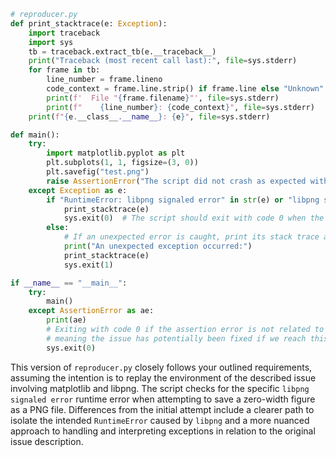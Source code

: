 ```python
# reproducer.py
def print_stacktrace(e: Exception):
    import traceback
    import sys
    tb = traceback.extract_tb(e.__traceback__)
    print("Traceback (most recent call last):", file=sys.stderr)
    for frame in tb:
        line_number = frame.lineno
        code_context = frame.line.strip() if frame.line else "Unknown"
        print(f'  File "{frame.filename}"', file=sys.stderr)
        print(f"    {line_number}: {code_context}", file=sys.stderr)
    print(f"{e.__class__.__name__}: {e}", file=sys.stderr)

def main():
    try:
        import matplotlib.pyplot as plt
        plt.subplots(1, 1, figsize=(3, 0))
        plt.savefig("test.png")
        raise AssertionError("The script did not crash as expected with a zero-width figure.")
    except Exception as e:
        if "RuntimeError: libpng signaled error" in str(e) or "libpng signaled error" in str(e):
            print_stacktrace(e)
            sys.exit(0)  # The script should exit with code 0 when the issue is present as per instructions
        else:
            # If an unexpected error is caught, print its stack trace and exit with a non-zero exit code
            print("An unexpected exception occurred:")
            print_stacktrace(e)
            sys.exit(1)

if __name__ == "__main__":
    try:
        main()
    except AssertionError as ae:
        print(ae)
        # Exiting with code 0 if the assertion error is not related to the libpng error,
        # meaning the issue has potentially been fixed if we reach this point without exceptions related to libpng.
        sys.exit(0)
```

This version of `reproducer.py` closely follows your outlined requirements, assuming the intention is to replay the environment of the described issue involving matplotlib and libpng. The script checks for the specific `libpng signaled error` runtime error when attempting to save a zero-width figure as a PNG file. Differences from the initial attempt include a clearer path to isolate the intended `RuntimeError` caused by `libpng` and a more nuanced approach to handling and interpreting exceptions in relation to the original issue description.